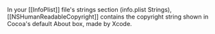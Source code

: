 In your [[InfoPlist]] file's strings section (info.plist Strings), [[NSHumanReadableCopyright]] contains the copyright string shown in Cocoa's default About box, made by Xcode.